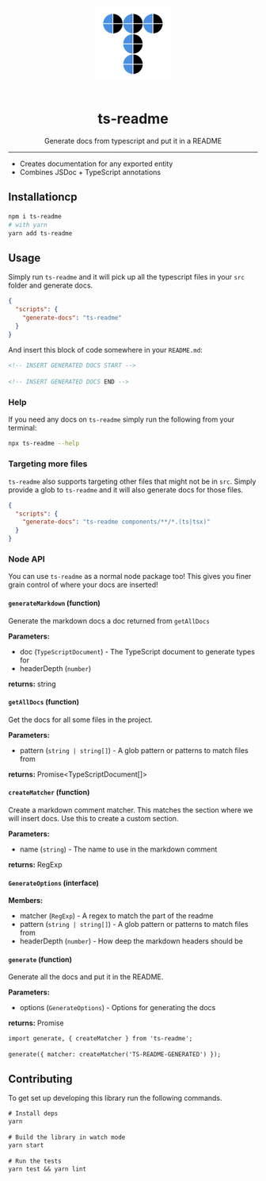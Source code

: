 <div align="center">
  <img
    src="ts.png"
    alt="ts-readme Logo"
    width="150px"
    padding="20px"
  />
  <br />
  <br />
  <h1>ts-readme</h1>
  <p>Generate docs from typescript and put it in a README</p>
</div>

---

- Creates documentation for any exported entity
- Combines JSDoc + TypeScript annotations

## Installationcp 

```sh
npm i ts-readme
# with yarn
yarn add ts-readme
```

## Usage

Simply run `ts-readme` and it will pick up all the typescript files in your `src` folder and generate docs.

```json
{
  "scripts": {
    "generate-docs": "ts-readme"
  }
}
```

And insert this block of code somewhere in your `README.md`:

```md
<!-- INSERT GENERATED DOCS START -->

<!-- INSERT GENERATED DOCS END -->
```

### Help

If you need any docs on `ts-readme` simply run the following from your terminal:

```sh
npx ts-readme --help
```

### Targeting more files

`ts-readme` also supports targeting other files that might not be in `src`.
Simply provide a glob to `ts-readme` and it will also generate docs for those files.

```json
{
  "scripts": {
    "generate-docs": "ts-readme components/**/*.(ts|tsx)"
  }
}
```

### Node API

You can use `ts-readme` as a normal node package too!
This gives you finer grain control of where your docs are inserted!

<!-- TS-README-GENERATED START -->

#### `generateMarkdown` (function)

Generate the markdown docs a doc returned from `getAllDocs`

**Parameters:**

- doc (`TypeScriptDocument`) - The TypeScript document to generate types for
- headerDepth (`number`)

**returns:** string

#### `getAllDocs` (function)

Get the docs for all some files in the project.

**Parameters:**

- pattern (`string | string[]`) - A glob pattern or patterns to match files from

**returns:** Promise<TypeScriptDocument[]>

#### `createMatcher` (function)

Create a markdown comment matcher. This matches the section where
we will insert docs. Use this to create a custom section.

**Parameters:**

- name (`string`) - The name to use in the markdown comment

**returns:** RegExp

#### `GenerateOptions` (interface)

**Members:**

- matcher (`RegExp`) - A regex to match the part of the readme
- pattern (`string | string[]`) - A glob pattern or patterns to match files from
- headerDepth (`number`) - How deep the markdown headers should be

#### `generate` (function)

Generate all the docs and put it in the README.

**Parameters:**

- options (`GenerateOptions`) - Options for generating the docs

**returns:** Promise<void>

```tsx
import generate, { createMatcher } from 'ts-readme';

generate({ matcher: createMatcher('TS-README-GENERATED') });
```

<!-- TS-README-GENERATED END -->

## Contributing

To get set up developing this library run the following commands.

```shell
# Install deps
yarn

# Build the library in watch mode
yarn start

# Run the tests
yarn test && yarn lint
```
